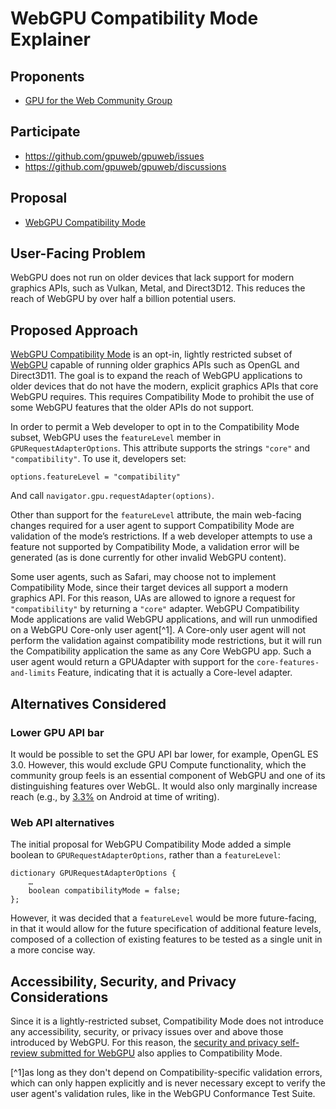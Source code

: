 # WebGPU Compatibility Mode Explainer

## Proponents

- [GPU for the Web Community Group](https://www.w3.org/community/gpu/)

## Participate
- https://github.com/gpuweb/gpuweb/issues
- https://github.com/gpuweb/gpuweb/discussions

## Proposal

- [WebGPU Compatibility Mode](https://github.com/gpuweb/gpuweb/blob/main/proposals/compatibility-mode.md)

## User-Facing Problem

WebGPU does not run on older devices that lack support for modern graphics APIs, such as Vulkan, Metal, and Direct3D12. This reduces the reach of WebGPU by over half a billion potential users.

## Proposed Approach

[WebGPU Compatibility Mode](https://github.com/gpuweb/gpuweb/blob/main/proposals/compatibility-mode.md) is an opt-in, lightly restricted subset of [WebGPU](https://www.w3.org/TR/webgpu/) capable of running older graphics APIs such as OpenGL and Direct3D11. The goal is to expand the reach of WebGPU applications to older devices that do not have the modern, explicit graphics APIs that core WebGPU requires. This requires Compatibility Mode to prohibit the use of some WebGPU features that the older APIs do not support.

In order to permit a Web developer to opt in to the Compatibility Mode subset, WebGPU uses the `featureLevel` member in `GPURequestAdapterOptions`. This attribute supports the strings `"core"` and `"compatibility"`. To use it, developers set:

```
options.featureLevel = "compatibility"
```

And call `navigator.gpu.requestAdapter(options)`.

Other than support for the `featureLevel` attribute, the main web-facing changes required for a user agent to support Compatibility Mode are validation of the mode’s restrictions. If a web developer attempts to use a feature not supported by Compatibility Mode, a validation error will be generated (as is done currently for other invalid WebGPU content).

Some user agents, such as Safari, may choose not to implement Compatibility Mode, since their target devices all support a modern graphics API. For this reason, UAs are allowed to ignore a request for `"compatibility"` by returning a `"core"` adapter. WebGPU Compatibility Mode applications are valid WebGPU applications, and will run unmodified on a WebGPU Core-only user agent[^1]. A Core-only user agent will not perform the validation against compatibility mode restrictions, but it will run the Compatibility application the same as any Core WebGPU app. Such a user agent would return a GPUAdapter with support for the `core-features-and-limits` Feature, indicating that it is actually a Core-level adapter.

## Alternatives Considered

### Lower GPU API bar

It would be possible to set the GPU API bar lower, for example, OpenGL ES 3.0. However, this would exclude GPU Compute functionality, which the community group feels is an essential component of WebGPU and one of its distinguishing features over WebGL. It would also only marginally increase reach (e.g., by [3.3%](https://developer.android.com/about/dashboards#OpenGL) on Android at time of writing).

### Web API alternatives

The initial proposal for WebGPU Compatibility Mode added a simple boolean to `GPURequestAdapterOptions`, rather than a `featureLevel`:

```
dictionary GPURequestAdapterOptions {
    …
    boolean compatibilityMode = false;
};
```

However, it was decided that a `featureLevel` would be more future-facing, in that it would allow for the future specification of additional feature levels, composed of a collection of existing features to be tested as a single unit in a more concise way.

## Accessibility, Security, and Privacy Considerations

Since it is a lightly-restricted subset, Compatibility Mode does not introduce any accessibility, security, or privacy issues over and above those introduced by WebGPU. For this reason, the [security and privacy self-review submitted for WebGPU](https://gpuweb.github.io/gpuweb/explainer/#questionnaire) also applies to Compatibility Mode.

[^1]as long as they don't depend on Compatibility-specific validation errors, which can only happen explicitly and is never necessary except to verify the user agent's validation rules, like in the WebGPU Conformance Test Suite.
